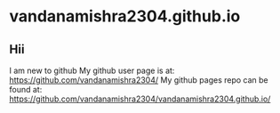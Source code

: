 # vandanamishra2304.github.io
## Hii
I am new to github
My github user page is at: https://github.com/vandanamishra2304/
My github pages repo can be found at: https://github.com/vandanamishra2304/vandanamishra2304.github.io/
